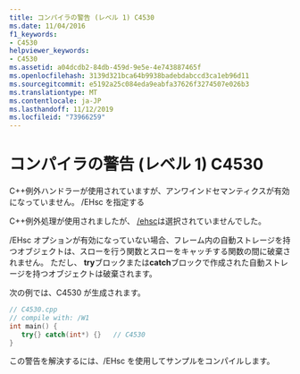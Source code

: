 ```yaml
---
title: コンパイラの警告 (レベル 1) C4530
ms.date: 11/04/2016
f1_keywords:
- C4530
helpviewer_keywords:
- C4530
ms.assetid: a04dcdb2-84db-459d-9e5e-4e743887465f
ms.openlocfilehash: 3139d321bca64b9938badebdabccd3ca1eb96d11
ms.sourcegitcommit: e5192a25c084eda9eabfa37626f3274507e026b3
ms.translationtype: MT
ms.contentlocale: ja-JP
ms.lasthandoff: 11/12/2019
ms.locfileid: "73966259"
---
```

# <a name="compiler-warning-level-1-c4530"></a>コンパイラの警告 (レベル 1) C4530

C++例外ハンドラーが使用されていますが、アンワインドセマンティクスが有効になっていません。 /EHsc を指定する

C++例外処理が使用されましたが、 [/ehsc](../../build/reference/eh-exception-handling-model.md)は選択されていませんでした。

/EHsc オプションが有効になっていない場合、フレーム内の自動ストレージを持つオブジェクトは、スローを行う関数とスローをキャッチする関数の間に破棄されません。 ただし、 **try**ブロックまたは**catch**ブロックで作成された自動ストレージを持つオブジェクトは破棄されます。

次の例では、C4530 が生成されます。

```cpp
// C4530.cpp
// compile with: /W1
int main() {
   try{} catch(int*) {}   // C4530
}
```

この警告を解決するには、/EHsc を使用してサンプルをコンパイルします。